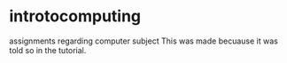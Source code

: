 # introtocomputing
assignments regarding computer subject 
This was made becuause it was told so in the tutorial.

